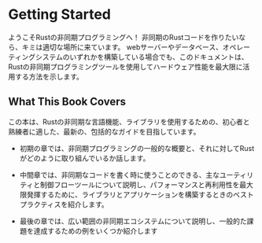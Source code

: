 # Getting Started

ようこそRustの非同期プログラミングへ！ 非同期のRustコードを作りたいなら、キミは適切な場所に来ています。 webサーバーやデータベース、オペレーティングシステムのいずれかを構築している場合でも、このドキュメントは、Rustの非同期プログラミングツールを使用してハードウェア性能を最大限に活用する方法を示します。

## What This Book Covers

この本は、Rustの非同期な言語機能、ライブラリを使用するための、初心者と熟練者に適した、最新の、包括的なガイドを目指しています。

- 初期の章では、非同期プログラミングの一般的な概要と、それに対してRustがどのように取り組んでいるか話します。

- 中間章では、非同期なコードを書く時に使うことのできる、主なユーティリティと制御フローツールについて説明し、パフォーマンスと再利用性を最大限発揮するために、ライブラリとアプリケーションを構築するときのベストプラクティスを紹介します。

- 最後の章では、広い範囲の非同期エコシステムについて説明し、一般的た課題を達成するための例をいくつか紹介します
